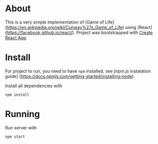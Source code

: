# About

This is a very simple implementation of [Game of Life] (https://en.wikipedia.org/wiki/Conway%27s_Game_of_Life) using [React] (https://facebook.github.io/react/). Project was bootstrapped with [Create React App](https://github.com/facebookincubator/create-react-app).

# Install

For project to run, you need to have `npm` installed, see [npm.js instalation guide] (https://docs.npmjs.com/getting-started/installing-node).

Install all dependencies with

```
npm install
```

# Running

Run server with 

```
npm start
```
